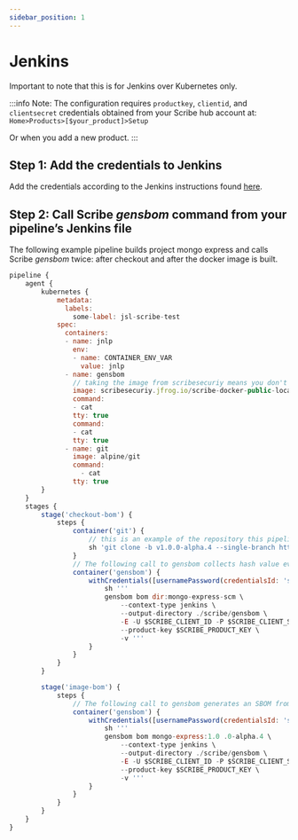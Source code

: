 ```yaml
---
sidebar_position: 1
---
```


# Jenkins

Important to note that this is for Jenkins over Kubernetes only.

:::info Note:
The configuration requires `productkey`, `clientid`, and `clientsecret` credentials obtained from your Scribe hub account at: `Home>Products>[$your_product]>Setup`

Or when you add a new product.
:::

## Step 1: Add the credentials to Jenkins​ 

Add the credentials according to the Jenkins instructions found <a href='https://www.jenkins.io/doc/book/using/using-credentials/'>here</a>. 

## Step 2: Call Scribe *gensbom* command from your pipeline’s Jenkins file

The following example pipeline builds project mongo express and calls Scribe *gensbom* twice: after checkout and after the docker image is built.  

```javascript
pipeline {
    agent {
        kubernetes {
            metadata:
              labels:
                some-label: jsl-scribe-test
            spec:
              containers:
              - name: jnlp
                env:
                - name: CONTAINER_ENV_VAR
                  value: jnlp
              - name: gensbom
                // taking the image from scribesecuriy means you don't need to have a local version
                image: scribesecuriy.jfrog.io/scribe-docker-public-local/gensbom:latest 
                command:
                - cat
                tty: true
                command:
                - cat
                tty: true
              - name: git
                image: alpine/git
                command:
                  - cat
                tty: true
        }
    }
    stages {
        stage('checkout-bom') {
            steps {
                container('git') {
                    // this is an example of the repository this pipeline is running on. replace with your own repository
                    sh 'git clone -b v1.0.0-alpha.4 --single-branch https://github.com/mongo-express/mongo-express.git mongo-express-scm'
                }
                // The following call to gensbom collects hash value evidence of the source code files to facilitate the integrity validation
                container('gensbom') {
                    withCredentials([usernamePassword(credentialsId: 'scribe-staging-auth-id', usernameVariable: 'SCRIBE_CLIENT_ID', passwordVariable: 'SCRIBE_CLIENT_SECRET', productkeyVariable: 'SCRIBE_PRODUCT_KEY')]) {
                        sh '''
                        gensbom bom dir:mongo-express-scm \
                            --context-type jenkins \
                            --output-directory ./scribe/gensbom \ 
                            -E -U $SCRIBE_CLIENT_ID -P $SCRIBE_CLIENT_SECRET \
                            --product-key $SCRIBE_PRODUCT_KEY \
                            -v '''
                    }
                }
            }
        }

        stage('image-bom') {
            steps {
                // The following call to gensbom generates an SBOM from the docker image
                container('gensbom') {
                    withCredentials([usernamePassword(credentialsId: 'scribe-staging-auth-id', usernameVariable: 'SCRIBE_CLIENT_ID', passwordVariable: 'SCRIBE_CLIENT_SECRET', productkeyVariable: 'SCRIBE_PRODUCT_KEY')]) {
                        sh '''
                        gensbom bom mongo-express:1.0 .0-alpha.4 \
                            --context-type jenkins \
                            --output-directory ./scribe/gensbom \ 
                            -E -U $SCRIBE_CLIENT_ID -P $SCRIBE_CLIENT_SECRET \
                            --product-key $SCRIBE_PRODUCT_KEY \
                            -v '''
                    }
                }
            }
        }
    }
}
```